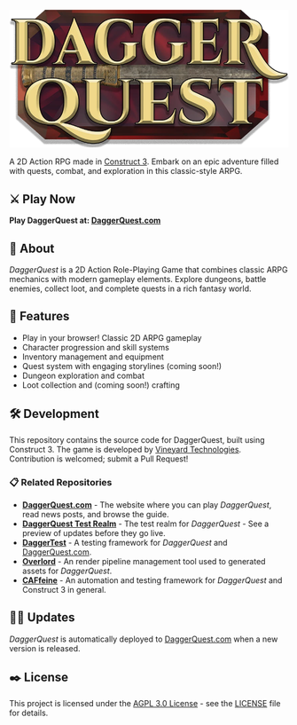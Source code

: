 ![DaggerQuest Logo](logo.webp)

A 2D Action RPG made in [Construct 3](https://www.construct.net/). Embark on an epic adventure filled with quests, combat, and exploration in this classic-style ARPG.

## ⚔️ Play Now

**Play DaggerQuest at: [DaggerQuest.com](https://daggerquest.com/)**

## 📖 About

*DaggerQuest* is a 2D Action Role-Playing Game that combines classic ARPG mechanics with modern gameplay elements. Explore dungeons, battle enemies, collect loot, and complete quests in a rich fantasy world.

## 🎯 Features

- Play in your browser! Classic 2D ARPG gameplay
- Character progression and skill systems
- Inventory management and equipment
- Quest system with engaging storylines (coming soon!)
- Dungeon exploration and combat
- Loot collection and (coming soon!) crafting

## 🛠️ Development

This repository contains the source code for DaggerQuest, built using Construct 3. The game is developed by [Vineyard Technologies](https://VineyardTechnologies.org/). Contribution is welcomed; submit a Pull Request!

### 📋 Related Repositories

- [**DaggerQuest.com**](https://github.com/Vineyard-Technologies/DaggerQuest.com) - The website where you can play *DaggerQuest*, read news posts, and browse the guide.
- [**DaggerQuest Test Realm**](https://github.com/Vineyard-Technologies/DaggerQuest-Test-Realm) - The test realm for *DaggerQuest* - See a preview of updates before they go live.
- [**DaggerTest**](https://github.com/Vineyard-Technologies/DaggerTest) - A testing framework for *DaggerQuest* and [DaggerQuest.com](https://DaggerQuest.com).
- [**Overlord**](https://github.com/Vineyard-Technologies/Overlord) - An render pipeline management tool used to generated assets for *DaggerQuest*.
- [**CAFfeine**](https://github.com/Vineyard-Technologies/CAFfeine) - An automation and testing framework for *DaggerQuest* and Construct 3 in general.

## 🧙‍♂️ Updates

*DaggerQuest* is automatically deployed to [DaggerQuest.com](https://daggerquest.com/) when a new version is released.

## ✒️ License

This project is licensed under the [AGPL 3.0 License](https://www.gnu.org/licenses/agpl-3.0.html.en) - see the [LICENSE](LICENSE) file for details.
